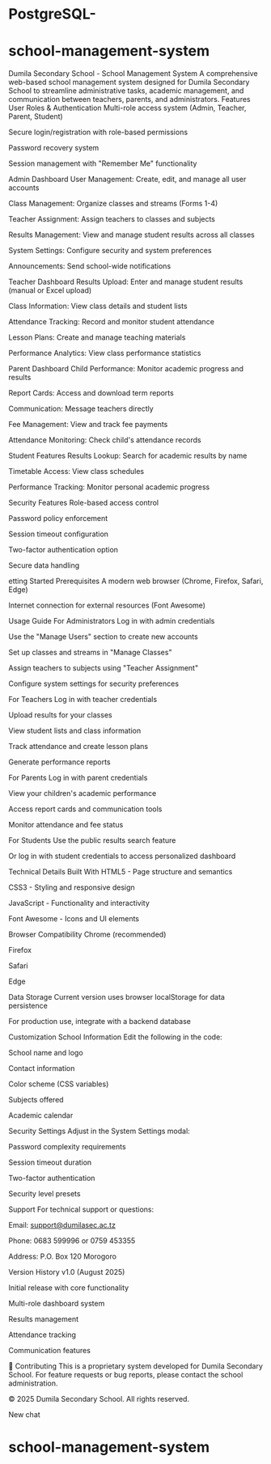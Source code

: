 
# PostgreSQL-
# school-management-system
Dumila Secondary School - School Management System
A comprehensive web-based school management system designed for Dumila Secondary School to streamline administrative tasks, academic management, and communication between teachers, parents, and administrators.
Features
User Roles & Authentication
Multi-role access system (Admin, Teacher, Parent, Student)

Secure login/registration with role-based permissions

Password recovery system

Session management with "Remember Me" functionality

Admin Dashboard
User Management: Create, edit, and manage all user accounts

Class Management: Organize classes and streams (Forms 1-4)

Teacher Assignment: Assign teachers to classes and subjects

Results Management: View and manage student results across all classes

System Settings: Configure security and system preferences

Announcements: Send school-wide notifications

Teacher Dashboard
Results Upload: Enter and manage student results (manual or Excel upload)

Class Information: View class details and student lists

Attendance Tracking: Record and monitor student attendance

Lesson Plans: Create and manage teaching materials

Performance Analytics: View class performance statistics

Parent Dashboard
Child Performance: Monitor academic progress and results

Report Cards: Access and download term reports

Communication: Message teachers directly

Fee Management: View and track fee payments

Attendance Monitoring: Check child's attendance records

Student Features
Results Lookup: Search for academic results by name

Timetable Access: View class schedules

Performance Tracking: Monitor personal academic progress

Security Features
Role-based access control

Password policy enforcement

Session timeout configuration

Two-factor authentication option

Secure data handling

etting Started
Prerequisites
A modern web browser (Chrome, Firefox, Safari, Edge)

Internet connection for external resources (Font Awesome)

Usage Guide
For Administrators
Log in with admin credentials

Use the "Manage Users" section to create new accounts

Set up classes and streams in "Manage Classes"

Assign teachers to subjects using "Teacher Assignment"

Configure system settings for security preferences

For Teachers
Log in with teacher credentials

Upload results for your classes

View student lists and class information

Track attendance and create lesson plans

Generate performance reports

For Parents
Log in with parent credentials

View your children's academic performance

Access report cards and communication tools

Monitor attendance and fee status

For Students
Use the public results search feature

Or log in with student credentials to access personalized dashboard

Technical Details
Built With
HTML5 - Page structure and semantics

CSS3 - Styling and responsive design

JavaScript - Functionality and interactivity

Font Awesome - Icons and UI elements

Browser Compatibility
Chrome (recommended)

Firefox

Safari

Edge

Data Storage
Current version uses browser localStorage for data persistence

For production use, integrate with a backend database

Customization
School Information
Edit the following in the code:

School name and logo

Contact information

Color scheme (CSS variables)

Subjects offered

Academic calendar


Security Settings
Adjust in the System Settings modal:

Password complexity requirements

Session timeout duration

Two-factor authentication

Security level presets

Support
For technical support or questions:

Email: support@dumilasec.ac.tz

Phone: 0683 599996 or 0759 453355

Address: P.O. Box 120 Morogoro

Version History
v1.0 (August 2025)

Initial release with core functionality

Multi-role dashboard system

Results management

Attendance tracking

Communication features

🤝 Contributing
This is a proprietary system developed for Dumila Secondary School. For feature requests or bug reports, please contact the school administration.

© 2025 Dumila Secondary School. All rights reserved.

New chat

# school-management-system
